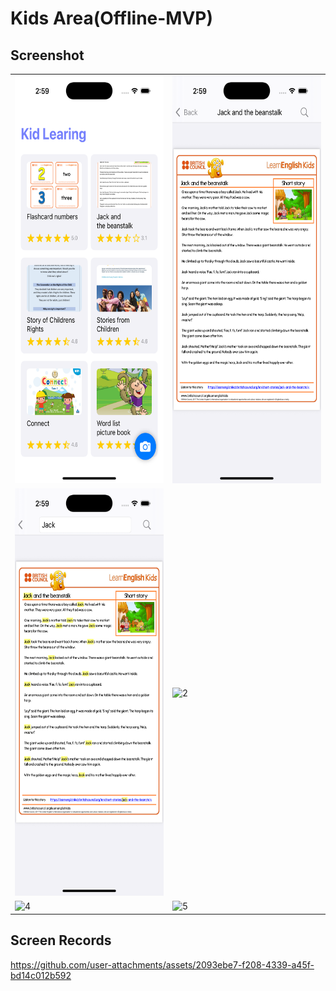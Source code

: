 # Kids Area(Offline-MVP)

Screenshot
-------------

<table>
    <tr>
      <td> <img src="Screenshots/1.png"  width="300" height="652" alt="1"/> </td>
      <td> <img src="Screenshots/2.png"  width="300" height="652" alt="8"/> </td>
    </tr>
    <tr>
      <td> <img src="Screenshots/3.png"  width="300" height="652" alt="2"/> </td>
      <td> <img src="Screenshots/4.png"  width="300" height="652" alt="2"/> </td>
    </tr>
    <tr>
      <td> <img src="Screenshots/5.png"  width="300" height="533" alt="4"/> </td>
      <td> <img src="Screenshots/6.png"  width="300" height="533" alt="5"/> </td>
    </tr>
</table>

## Screen Records


https://github.com/user-attachments/assets/2093ebe7-f208-4339-a45f-bd14c012b592

